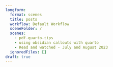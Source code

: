 ```yaml
---
longform:
  format: scenes
  title: posts
  workflow: Default Workflow
  sceneFolder: /
  scenes:
    - pdf-quarto-tips
    - using obsidian callouts with quarto
    - Read and watched - July and August 2023
  ignoredFiles: []
draft: true
---
```

